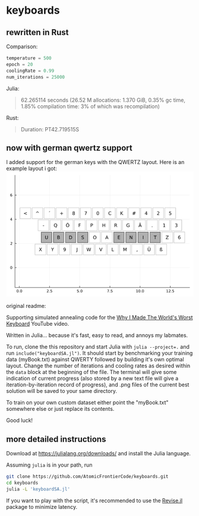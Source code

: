 # keyboards

## rewritten in Rust

Comparison:

``` julia
temperature = 500
epoch = 20
coolingRate = 0.99
num_iterations = 25000
```

Julia:
> 62.265114 seconds (26.52 M allocations: 1.370 GiB, 0.35% gc time, 1.85% compilation time: 3% of which was recompilation)

Rust:
> Duration: PT42.719515S

## now with german qwertz support

I added support for the german keys with the QWERTZ layout.
Here is an example layout i got:
![example german layout](resources/example.png)

original readme:


Supporting simulated annealing code for the [Why I Made The World's Worst Keyboard](https://youtu.be/188fipF-i5I) YouTube video.

Written in Julia... because it's fast, easy to read, and annoys my labmates.

To run, clone the this repository and start Julia with
`julia --project=.` and run `include("keyboardSA.jl")`.
It should start by benchmarking your training data (myBook.txt)
against QWERTY followed by building it's own optimal layout.
Change the number of iterations and cooling rates as
desired within the `data` block at the beginning of the file.
The terminal will give some indication of current progress
(also stored by a new text file will give a iteration-by-iteration record of progress),
and .png files of the current best solution will be saved to your same directory.

To train on your own custom dataset either point the "myBook.txt" somewhere else or just replace its contents.

Good luck!

## more detailed instructions

Download at https://julialang.org/downloads/ and install the Julia language.

Assuming `julia` is in your path, run

```bash
git clone https://github.com/AtomicFrontierCode/keyboards.git
cd keyboards
julia -L 'keyboardSA.jl'
```

If you want to play with the script, it's recommended to use the
[Revise.jl](https://github.com/timholy/Revise.jl) package to minimize latency.
